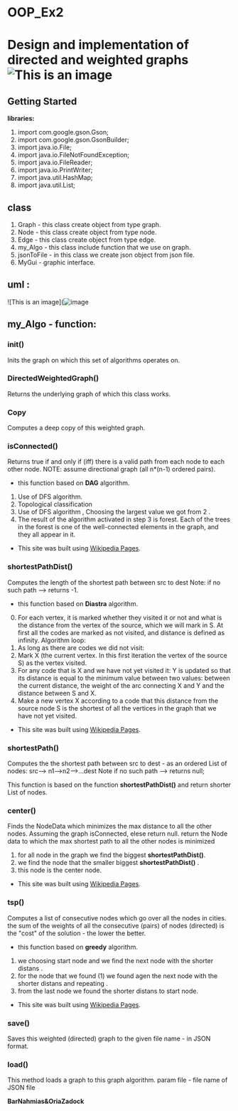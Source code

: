 # OOP_Ex2   

# Design and implementation of directed and weighted graphs  ![This is an image](https://user-images.githubusercontent.com/92825016/145035678-cd125e45-64d7-4055-91bb-646ddfbf99ba.png)  

## Getting Started
**libraries:**
1. import com.google.gson.Gson;
2. import com.google.gson.GsonBuilder;
3. import java.io.File;
4. import java.io.FileNotFoundException;
5. import java.io.FileReader;
6. import java.io.PrintWriter;
7. import java.util.HashMap;
8. import java.util.List;

## class
1. Graph - this class create object from type graph.
2. Node - this class create object from type node.
3. Edge - this class create object from type edge.
5. my_Algo - this class include  function that we use on graph.
6. jsonToFile - in this class we create  json object from json file. 
7. MyGui - graphic interface.


## uml :
 ![This is an image](![image](https://user-images.githubusercontent.com/92825016/145040004-afc75f74-b14a-4bd6-8967-52d6488b4aa3.png)  


## my_Algo - function:
### **init()**
Inits the graph on which this set of algorithms operates on.

### **DirectedWeightedGraph()**
Returns the underlying graph of which this class works.

### **Copy**
Computes a deep copy of this weighted graph.

### **isConnected()** 
Returns true if and only if (iff) there is a valid path from each node to each
other node. NOTE: assume directional graph (all n*(n-1) ordered pairs).
 - this function based on **DAG** algorithm. 
1. Use of DFS algorithm.
2. Topological classification
3. Use of DFS algorithm , Choosing the largest value we got from 2 .
4. The result of the algorithm activated in step 3 is forest. Each of the trees in the forest is one of the well-connected elements in the graph, and they all appear in it.
* This site was built using [Wikipedia Pages](https://en.wikipedia.org/wiki/Directed_acyclic_graph).
### **shortestPathDist()**
Computes the length of the shortest path between src to dest
Note: if no such path --> returns -1.
 - this function based on **Diastra** algorithm. 
0. For each vertex, it is marked whether they visited it or not and what is the distance from the vertex of the source, which we will mark in S. At first all the codes are marked as not visited, and distance is defined as infinity.
Algorithm loop:
1. As long as there are codes we did not visit:
2. Mark X (the current vertex. In this first iteration the vertex of the source S) as the vertex visited.
3. For any code that is X and we have not yet visited it:
Y is updated so that its distance is equal to the minimum value between two values: between the current distance, the weight of the arc connecting X and Y and the distance between S and X.
4. Make a new vertex X according to a code that this distance from the source node S is the shortest of all the vertices in the graph that we have not yet visited.
* This site was built using [Wikipedia Pages](https://en.wikipedia.org/wiki/Dijkstra%27s_algorithm).
### **shortestPath()**
Computes the the shortest path between src to dest - as an ordered List of nodes:
src--> n1-->n2-->...dest
Note if no such path --> returns null;

This function is based on the function **shortestPathDist()** and return shorter List of nodes.

### **center()**
 Finds the NodeData which minimizes the max distance to all the other nodes.
 Assuming the graph isConnected, elese return null. 
 return the Node data to which the max shortest path to all the other nodes is minimized
1. for all node in the graph we find the biggest **shortestPathDist()**.
2. we find the node that the smaller  biggest **shortestPathDist()** .
3. this node is the center node. 
* This site was built using [Wikipedia Pages]( https://en.wikipedia.org/wiki/Graph_center).

### **tsp()**
Computes a list of consecutive nodes which go over all the nodes in cities.
the sum of the weights of all the consecutive (pairs) of nodes (directed) is the "cost" of the solution -
the lower the better.
  - this function based on **greedy** algorithm. 
1. we choosing start node and we find the next node  with the shorter distans .
2. for the node that we found (1) we found agen the next node  with the shorter distans and repeating .
3. from the last node we found the shorter distans to start node. 
* This site was built using [Wikipedia Pages]( https://en.wikipedia.org/wiki/Travelling_salesman_problem).

### **save()**
 Saves this weighted (directed) graph to the given
 file name - in JSON format.
### **load()**
This method loads a graph to this graph algorithm.
param file - file name of JSON file

**BarNahmias&OriaZadock**

